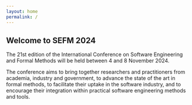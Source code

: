 ```yaml
---
layout: home
permalink: /
---
```


<h2 class="secondH">Welcome to SEFM 2024</h2>
The 21st edition of the International Conference on Software Engineering and
Formal Methods will be held between 4 and 8 November 2024.

The conference aims to bring together researchers and practitioners from academia,
industry and government, to advance the state of the art in formal methods,
to facilitate their uptake in the software industry, and to encourage their
integration within practical software engineering methods and tools.

<!-- ## Important dates
- Abstract submission: 2 June 2024
- Paper submission: 9 June 2024
- Artifact submission (tool papers): ~~9 June 2024~~ **30 June 2024** (AoE)
- Artifact submission (regular papers): ~~16 June 2024~~ **30 June 2024** (AoE)
- Author notification: 18 August 2024
- Camera-ready submission: 10 September 2024
- Workshops: 4-5 November 2024
- Conference: 6-8 November 2024

## Sponsors
[![NWO logo]({{ site.baseurl }}{% link assets/nwo.jpg %})](https://nwo.nl/)
[![EAPLS logo]({{ site.baseurl }}{% link assets/EAPLS_logo.jpg %})](https://eapls.org/)
 -->